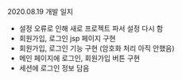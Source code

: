 2020.08.19 개발 일지 

- 설정 오류로 인해 새로 프로젝트 파서 설정 다시 함 
- 회원가입, 로그인 jsp 페이지 구현
- 회원가입, 로그인 기능 구현 (암호화 처리 아직 안했음)
- 메인 페이지에 로그인, 회원가입 버튼 구현
- 세션에 로그인 정보 담음 


